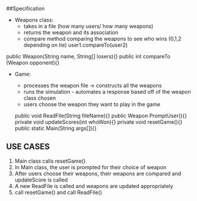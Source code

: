 
##Specification

- Weapons class:  
  - takes in a file (how many users/ how many weapons)
   - returns the weapon and its association 
    - compare method comparing the weapons to see who wins  (0,1,2 depending on tie) user1.compareTo(user2)

 public Weapon(String name, String[] losers){}
 public int compareTo (Weapon opponent){}
 
- Game: 
  - processes the weapon file -> constructs all the weapons 
  - runs the simulation - automates a response based off of the weapon class chosen 
   - users choose the weapon they want to play in the game
   
   
   public void ReadFile(String fileName){}
   public Weapon PromptUser(){}
   private void updateScores(int whoWon){}
   private void resetGame(){}
   public static Main(String args[]){}
   
## USE CASES

1) Main class calls resetGame()
2) In Main class, the user is prompted for their choice of weapon
3) After users choose their weapons, their weapons are compared and updateScore is called
4) A new ReadFile is called and weapons are updated appropriately
5) call resetGame() and call ReadFile()
